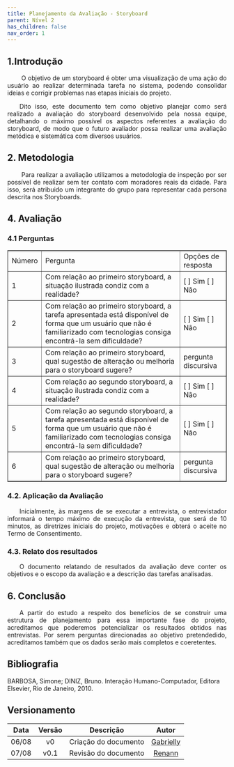 ```yaml
---
title: Planejamento da Avaliação - Storyboard
parent: Nível 2
has_children: false
nav_order: 1
---
```


## 1.Introdução

<p align = "justify">
&emsp;&emsp; O objetivo de um storyboard é obter uma visualização de uma ação do usuário ao realizar determinada tarefa no sistema, podendo consolidar ideias e corrigir problemas nas etapas iniciais do projeto.
</p>

<p align = "justify">
&emsp;&emsp;Dito isso, este documento tem como objetivo planejar como será realizado a avaliação do storyboard desenvolvido pela nossa equipe, detalhando o máximo possível os aspectos referentes a avaliação do storyboard, de modo que o futuro avaliador possa realizar uma avaliação metódica e sistemática com diversos usuários.
</p>

## 2. Metodologia

<p align = "justify">
&emsp;&emsp; 
Para realizar a avaliação utilizamos  a metodologia de inspeção por ser possível de realizar sem ter contato com moradores reais da cidade. Para isso, será atribuido um integrante do grupo para representar cada persona descrita nos Storyboards. 
</p>
    
## 4. Avaliação

### 4.1 Perguntas
<table border="1">
    <tr>
        <td>Número</td>
        <td>Pergunta</td>
        <td>Opções de resposta</td>
    </tr>
    <tr>
        <td>1</td>
        <td>Com relação ao primeiro storyboard, a situação ilustrada condiz com a realidade?</td>
        <td>[ ] Sim [ ] Não</td>
    </tr>
    <tr>
        <td>2</td>
        <td>Com relação ao primeiro storyboard, a tarefa apresentada está disponível de forma que um usuário que não é familiarizado com tecnologias consiga encontrá-la sem dificuldade?</td>
        <td>[ ] Sim [ ] Não </td>
    </tr>
    <tr>
        <td>3</td>
        <td>Com relação ao primeiro storyboard,   qual sugestão de alteração ou melhoria para o storyboard sugere?</td>
        <td>pergunta discursiva</td>
    </tr>
    <tr>
        <td>4</td>
        <td>Com relação ao segundo storyboard, a situação ilustrada condiz com a realidade?</td>
        <td>[ ] Sim [ ] Não </td>
    </tr>
    <tr>
        <td>5</td>
        <td>Com relação ao segundo storyboard, a tarefa apresentada está disponível de forma que um usuário que não é familiarizado com tecnologias consiga encontrá-la sem dificuldade?</td>
        <td>[ ] Sim [ ] Não </td>
    </tr>
    <tr>
        <td>6</td>
       <td>Com relação ao primeiro storyboard,   qual sugestão de alteração ou melhoria para o storyboard sugere?</td>
        <td>pergunta discursiva</td>
    </tr>

</table>

### 4.2. Aplicação da Avaliação

<p align = "justify">
&emsp;&emsp;Inicialmente, às margens de se executar a entrevista, o entrevistador informará o tempo máximo de execução da entrevista, que será de 10 minutos, as diretrizes iniciais do projeto, motivações e obterá o aceite no Termo de Consentimento. 
</p>

### 4.3. Relato dos resultados
   

<p align = "justify">
&emsp;&emsp;O documento relatando de resultados da avaliação deve conter os objetivos e o escopo da avaliação e a descrição das tarefas analisadas.
</p>

## 6. Conclusão

<p align = "justify">
&emsp;&emsp;A partir do estudo a respeito dos benefícios de se construir uma estrutura de planejamento para essa importante fase do projeto, acreditamos que poderemos potencializar os resultados obtidos nas entrevistas. Por serem perguntas direcionadas ao objetivo pretendedido, acreditamos também que os dados serão mais completos e coeretentes.
</p>

## Bibliografia

BARBOSA, Simone; DINIZ, Bruno. Interação Humano-Computador, Editora Elsevier, Rio de Janeiro, 2010.

## Versionamento

| Data  | Versão |          Descrição           |                                               Autor                                                |
|:-----:|:------:|:----------------------------:|:--------------------------------------------------------------------------------------------------:|
| 06/08 |   v0   |      Criação do documento       |      [Gabrielly](https://github.com/GabriellyAssuncao)                         |
| 07/08 |   v0.1  |      Revisão do documento       |      [Renann](https://github.com/NyndoND)                         |
